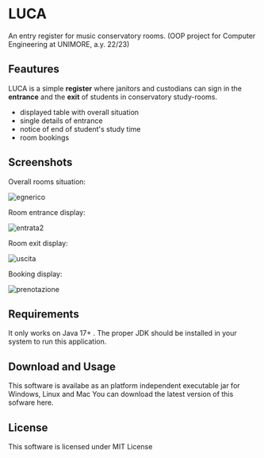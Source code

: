 # LUCA
An entry register for music conservatory rooms.
(OOP project for Computer Engineering at UNIMORE, a.y. 22/23)

## Feautures
LUCA is a simple **register** where janitors and custodians can sign in the **entrance** and the **exit** of students in conservatory study-rooms.
* displayed table with overall situation
* single details of entrance
* notice of end of student's study time
* room bookings

## Screenshots
Overall rooms situation:

![egnerico](https://github.com/meliolanna/LUCA/assets/138586939/48c5e1b7-0425-4855-bcd2-7babc1dcdec9)

Room entrance display:

![entrata2](https://github.com/meliolanna/LUCA/assets/138586939/70c05b46-3a83-483f-a79f-f50aad09a476)

Room exit display:

![uscita](https://github.com/meliolanna/LUCA/assets/138586939/3382fc27-bec1-488c-b3e7-07403ad22e37)

Booking display:

![prenotazione](https://github.com/meliolanna/LUCA/assets/138586939/fa662d5a-08ed-4220-aad4-007465f3b776)

## Requirements
It only works on Java 17+ .
The proper JDK should be installed in your system to run this application.

## Download and Usage
This software is availabe as an platform independent executable jar for Windows, Linux and Mac
You can download the latest version of this sofware here.

## License
This software is licensed under MIT License
